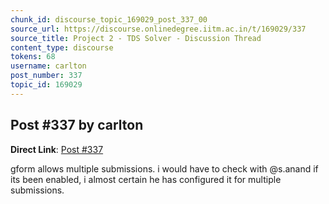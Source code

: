 ```yaml
---
chunk_id: discourse_topic_169029_post_337_00
source_url: https://discourse.onlinedegree.iitm.ac.in/t/169029/337
source_title: Project 2 - TDS Solver - Discussion Thread
content_type: discourse
tokens: 68
username: carlton
post_number: 337
topic_id: 169029
---
```


## Post #337 by carlton

**Direct Link**: [Post #337](https://discourse.onlinedegree.iitm.ac.in/t/169029/337)

gform allows multiple submissions. i would have to check with @s.anand if its been enabled, i almost certain he has configured it for multiple submissions.
